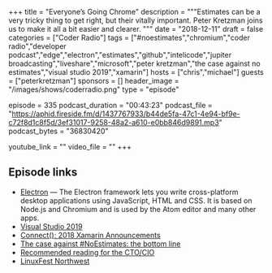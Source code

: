 +++
title = "Everyone’s Going Chrome"
description = """Estimates can be a very tricky thing to get right, but their vitally important. Peter Kretzman joins us to make it all a bit easier and clearer. """
date = "2018-12-11"
draft = false
categories = ["Coder Radio"]
tags = ["#noestimates","chromium","coder radio","developer podcast","edge","electron","estimates","github","intelicode","jupiter broadcasting","liveshare","microsoft","peter kretzman","the case against no estimates","visual studio 2019","xamarin"]
hosts = ["chris","michael"]
guests = ["peterkretzman"]
sponsors = []
header_image = "/images/shows/coderradio.png"
type = "episode"

episode = 335
podcast_duration = "00:43:23"
podcast_file = "https://aphid.fireside.fm/d/1437767933/b44de5fa-47c1-4e94-bf9e-c72f8d1c8f5d/3ef31017-9258-48a2-a610-e0bb846d9891.mp3"
podcast_bytes = "36830420"

youtube_link = ""
video_file = ""
+++

## Episode links

  * [Electron](https://github.com/electron/electron "Electron") — The Electron framework lets you write cross-platform desktop applications using JavaScript, HTML and CSS. It is based on Node.js and Chromium and is used by the Atom editor and many other apps.
  * [Visual Studio 2019](https://visualstudio.microsoft.com/vs/preview/ "Visual Studio 2019")
  * [Connect(); 2018 Xamarin Announcements](https://blog.xamarin.com/connect-2018-xamarin-announcements/ "Connect\(\); 2018 Xamarin Announcements")
  * [The case against #NoEstimates: the bottom line](http://www.peterkretzman.com/2014/10/15/the-case-against-noestimates-the-bottom-line/ "The case against #NoEstimates: the bottom line")
  * [Recommended reading for the CTO/CIO](http://www.peterkretzman.com/reading-list-for-the-ctocio/ "Recommended reading for the CTO/CIO")
  * [LinuxFest Northwest](https://linuxfestnorthwest.org/conferences/2019 "LinuxFest Northwest")

